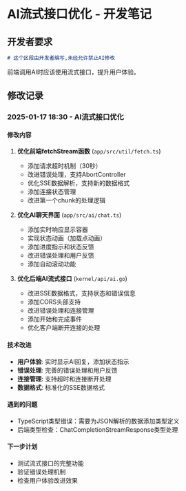 # AI流式接口优化 - 开发笔记

## 开发者要求

```md
# 这个区段由开发者编写,未经允许禁止AI修改
```

前端调用AI时应该使用流式接口，提升用户体验。

## 修改记录

### 2025-01-17 18:30 - AI流式接口优化

#### 修改内容

1. **优化前端fetchStream函数** (`app/src/util/fetch.ts`)
   - 添加请求超时机制（30秒）
   - 改进错误处理，支持AbortController
   - 优化SSE数据解析，支持新的数据格式
   - 添加连接状态管理
   - 改进第一个chunk的处理逻辑

2. **优化AI聊天界面** (`app/src/ai/chat.ts`)
   - 添加实时响应显示容器
   - 实现状态动画（加载点动画）
   - 添加进度指示和状态反馈
   - 改进错误处理和用户反馈
   - 添加自动滚动功能

3. **优化后端AI流式接口** (`kernel/api/ai.go`)
   - 改进SSE数据格式，支持状态和错误信息
   - 添加CORS头部支持
   - 改进错误处理和连接管理
   - 添加开始和完成事件
   - 优化客户端断开连接的处理

#### 技术改进

- **用户体验**: 实时显示AI回复，添加状态指示
- **错误处理**: 完善的错误处理和用户反馈
- **连接管理**: 支持超时和连接断开处理
- **数据格式**: 标准化的SSE数据格式

#### 遇到的问题

- TypeScript类型错误：需要为JSON解析的数据添加类型定义
- 后端类型检查：ChatCompletionStreamResponse类型处理

#### 下一步计划

- 测试流式接口的完整功能
- 验证错误处理机制
- 检查用户体验改进效果 